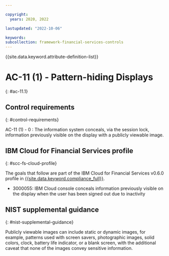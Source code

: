 ```yaml
---

copyright:
  years: 2020, 2022

lastupdated: "2022-10-06"

keywords: 
subcollection: framework-financial-services-controls
---
```


{{site.data.keyword.attribute-definition-list}}

               
# AC-11 (1) - Pattern-hiding Displays
{: #ac-11.1}

## Control requirements
{: #control-requirements}

AC-11 (1) - 0
    : The information system conceals, via the session lock, information previously visible on the display with a publicly viewable image.

## IBM Cloud for Financial Services profile
{: #scc-fs-cloud-profile}

The goals that follow are part of the IBM Cloud for Financial Services v0.6.0 profile in [{{site.data.keyword.compliance_full}}](/docs/security-compliance?topic=security-compliance-getting-started).

- 3000055: IBM Cloud console conceals information previously visible on the display when the user has been signed out due to inactivity

## NIST supplemental guidance
{: #nist-supplemental-guidance}

Publicly viewable images can include static or dynamic images, for example, patterns used with screen savers, photographic images, solid colors, clock, battery life indicator, or a blank screen, with the additional caveat that none of the images convey sensitive information.





